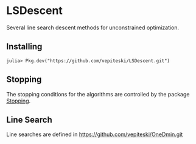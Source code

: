 # LSDescent

Several line search descent methods for unconstrained optimization.

## Installing
`julia> Pkg.dev("https://github.com/vepiteski/LSDescent.git")`

## Stopping
The stopping conditions for the algorithms are controlled by the package
[Stopping](https://github.com/vepiteski/Stopping.jl). 

## Line Search
Line searches are defined in https://github.com/vepiteski/OneDmin.git